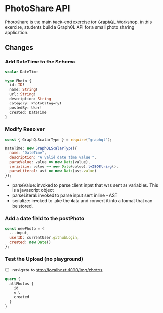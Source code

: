 # PhotoShare API

PhotoShare is the main back-end exercise for [GraphQL Workshop](https://www.graphqlworkshop.com). In this exercise, students build a GraphQL API for a small photo sharing application.

## Changes

### Add DateTime to the Schema

```graphql
scalar DateTime

type Photo {
  id: ID!
  name: String!
  url: String!
  description: String
  category: PhotoCategory!
  postedBy: User!
  created: DateTime
}
```

### Modify Resolver

```javascript
const { GraphQLScalarType } = require("graphql");

DateTime: new GraphQLScalarType({
  name: "DateTime",
  description: "A valid date time value.",
  parseValue: value => new Date(value),
  serialize: value => new Date(value).toISOString(),
  parseLiteral: ast => new Date(ast.value)
});
```

- parseValue: invoked to parse client input that was sent as variables. This is a javascript object
- parseLiteral: invoked to parse input sent inline - AST
- serialize: invoked to take the data and convert it into a format that can be stored.

### Add a date field to the postPhoto

```javascript
const newPhoto = {
  ...input,
  userID: currentUser.githubLogin,
  created: new Date()
};
```

### Test the Upload (no playground)

- [ ] navigate to [http://localhost:4000/img/photos](http://localhost:4000/img/photos)

```graphql
query {
  allPhotos {
    id
    url
    created
  }
}
```
